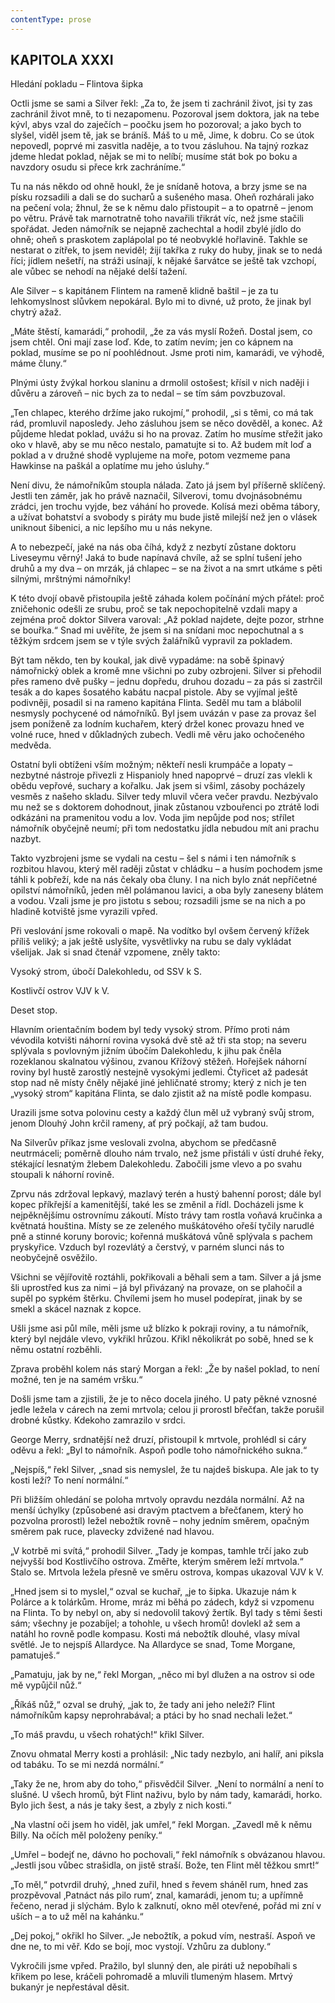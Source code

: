 ```yaml
---
contentType: prose
---
```


## KAPITOLA XXXI  
Hledání pokladu – Flintova šipka

Octli jsme se sami a Silver řekl: „Za to, že jsem ti zachránil život, jsi ty zas zachránil život mně, to ti nezapomenu. Pozoroval jsem doktora, jak na tebe kývl, abys vzal do zaječích – poočku jsem ho pozoroval; a jako bych to slyšel, viděl jsem tě, jak se bráníš. Máš to u mě, Jime, k dobru. Co se útok nepovedl, poprvé mi zasvitla naděje, a to tvou zásluhou. Na tajný rozkaz jdeme hledat poklad, nějak se mi to nelíbí; musíme stát bok po boku a navzdory osudu si přece krk zachráníme.“

Tu na nás někdo od ohně houkl, že je snídaně hotova, a brzy jsme se na písku rozsadili a dali se do sucharů a sušeného masa. Oheň rozhárali jako na pečení vola; žhnul, že se k němu dalo přistoupit – a to opatrně – jenom po větru. Právě tak marnotratně toho navařili třikrát víc, než jsme stačili spořádat. Jeden námořník se nejapně zachechtal a hodil zbylé jídlo do ohně; oheň s praskotem zaplápolal po té neobvyklé hořlavině. Takhle se nestarat o zítřek, to jsem neviděl; žijí takřka z ruky do huby, jinak se to nedá říci; jídlem nešetří, na stráži usínají, k nějaké šarvátce se ještě tak vzchopí, ale vůbec se nehodí na nějaké delší tažení.

Ale Silver – s kapitánem Flintem na rameně klidně baštil – je za tu lehkomyslnost slůvkem nepokáral. Bylo mi to divné, už proto, že jinak byl chytrý ažaž.

„Máte štěstí, kamarádi,“ prohodil, „že za vás myslí Rožeň. Dostal jsem, co jsem chtěl. Oni mají zase loď. Kde, to zatím nevím; jen co kápnem na poklad, musíme se po ní poohlédnout. Jsme proti nim, kamarádi, ve výhodě, máme čluny.“

Plnými ústy žvýkal horkou slaninu a drmolil ostošest; křísil v nich naději i důvěru a zároveň – nic bych za to nedal – se tím sám povzbuzoval.

„Ten chlapec, kterého držíme jako rukojmí,“ prohodil, „si s těmi, co má tak rád, promluvil naposledy. Jeho zásluhou jsem se něco dověděl, a konec. Až půjdeme hledat poklad, uvážu si ho na provaz. Zatím ho musíme střežit jako oko v hlavě, aby se mu něco nestalo, pamatujte si to. Až budem mít loď a poklad a v družné shodě vyplujeme na moře, potom vezmeme pana Hawkinse na paškál a oplatíme mu jeho úsluhy.“

Není divu, že námořníkům stoupla nálada. Zato já jsem byl příšerně sklíčený. Jestli ten záměr, jak ho právě naznačil, Silverovi, tomu dvojnásobnému zrádci, jen trochu vyjde, bez váhání ho provede. Kolísá mezi oběma tábory, a užívat bohatství a svobody s piráty mu bude jistě milejší než jen o vlásek uniknout šibenici, a nic lepšího mu u nás nekyne.

A to nebezpečí, jaké na nás oba číhá, když z nezbytí zůstane doktoru Liveseymu věrný! Jaká to bude napínavá chvíle, až se splní tušení jeho druhů a my dva – on mrzák, já chlapec – se na život a na smrt utkáme s pěti silnými, mrštnými námořníky!

K této dvojí obavě přistoupila ještě záhada kolem počínání mých přátel: proč zničehonic odešli ze srubu, proč se tak nepochopitelně vzdali mapy a zejména proč doktor Silvera varoval: „Až poklad najdete, dejte pozor, strhne se bouřka.“ Snad mi uvěříte, že jsem si na snídani moc nepochutnal a s těžkým srdcem jsem se v týle svých žalářníků vypravil za pokladem.

Být tam někdo, ten by koukal, jak divě vypadáme: na sobě špinavý námořnický oblek a kromě mne všichni po zuby ozbrojeni. Silver si přehodil přes rameno dvě pušky – jednu dopředu, druhou dozadu – za pás si zastrčil tesák a do kapes šosatého kabátu nacpal pistole. Aby se vyjímal ještě podivněji, posadil si na rameno kapitána Flinta. Seděl mu tam a blábolil nesmysly pochycené od námořníků. Byl jsem uvázán v pase za provaz šel jsem poníženě za lodním kuchařem, který držel konec provazu hned ve volné ruce, hned v důkladných zubech. Vedli mě věru jako ochočeného medvěda.

Ostatní byli obtíženi vším možným; někteří nesli krumpáče a lopaty – nezbytné nástroje přivezli z Hispanioly hned napoprvé – druzí zas vlekli k obědu vepřové, suchary a kořalku. Jak jsem si všiml, zásoby pocházely vesměs z našeho skladu. Silver tedy mluvil včera večer pravdu. Nezbývalo mu než se s doktorem dohodnout, jinak zůstanou vzbouřenci po ztrátě lodi odkázáni na pramenitou vodu a lov. Voda jim nepůjde pod nos; střílet námořník obyčejně neumí; při tom nedostatku jídla nebudou mít ani prachu nazbyt.

Takto vyzbrojeni jsme se vydali na cestu – šel s námi i ten námořník s rozbitou hlavou, který měl raději zůstat v chládku – a husím pochodem jsme táhli k pobřeží, kde na nás čekaly oba čluny. I na nich bylo znát nepříčetné opilství námořníků, jeden měl polámanou lavici, a oba byly zaneseny blátem a vodou. Vzali jsme je pro jistotu s sebou; rozsadili jsme se na nich a po hladině kotviště jsme vyrazili vpřed.

Při veslování jsme rokovali o mapě. Na vodítko byl ovšem červený křížek příliš veliký; a jak ještě uslyšíte, vysvětlivky na rubu se daly vykládat všelijak. Jak si snad čtenář vzpomene, zněly takto:

Vysoký strom, úbočí Dalekohledu, od SSV k S.

Kostlivčí ostrov VJV k V.

Deset stop.

Hlavním orientačním bodem byl tedy vysoký strom. Přímo proti nám vévodila kotvišti náhorní rovina vysoká dvě stě až tři sta stop; na severu splývala s povlovným jižním úbočím Dalekohledu, k jihu pak čněla rozeklanou skalnatou výšinou, zvanou Křížový stěžeň. Hořejšek náhorní roviny byl hustě zarostlý nestejně vysokými jedlemi. Čtyřicet až padesát stop nad ně místy čněly nějaké jiné jehličnaté stromy; který z nich je ten „vysoký strom“ kapitána Flinta, se dalo zjistit až na místě podle kompasu.

Urazili jsme sotva polovinu cesty a každý člun měl už vybraný svůj strom, jenom Dlouhý John krčil rameny, ať prý počkají, až tam budou.

Na Silverův příkaz jsme veslovali zvolna, abychom se předčasně neutrmáceli; poměrně dlouho nám trvalo, než jsme přistáli v ústí druhé řeky, stékající lesnatým žlebem Dalekohledu. Zabočili jsme vlevo a po svahu stoupali k náhorní rovině.

Zprvu nás zdržoval lepkavý, mazlavý terén a hustý bahenní porost; dále byl kopec příkřejší a kamenitější, také les se změnil a řídl. Docházeli jsme k nejpěknějšímu ostrovnímu zákoutí. Místo trávy tam rostla voňavá kručinka a květnatá houština. Místy se ze zeleného muškátového ořeší tyčily narudlé pně a stinné koruny borovic; kořenná muškátová vůně splývala s pachem pryskyřice. Vzduch byl rozevlátý a čerstvý, v parném slunci nás to neobyčejně osvěžilo.

Všichni se vějířovitě roztáhli, pokřikovali a běhali sem a tam. Silver a já jsme šli uprostřed kus za nimi – já byl přivázaný na provaze, on se plahočil a supěl po sypkém štěrku. Chvílemi jsem ho musel podepírat, jinak by se smekl a skácel naznak z kopce.

Ušli jsme asi půl míle, měli jsme už blízko k pokraji roviny, a tu námořník, který byl nejdále vlevo, vykřikl hrůzou. Křikl několikrát po sobě, hned se k němu ostatní rozběhli.

Zprava proběhl kolem nás starý Morgan a řekl: „Že by našel poklad, to není možné, ten je na samém vršku.“

Došli jsme tam a zjistili, že je to něco docela jiného. U paty pěkné vznosné jedle ležela v cárech na zemi mrtvola; celou ji prorostl břečťan, takže porušil drobné kůstky. Kdekoho zamrazilo v srdci.

George Merry, srdnatější než druzí, přistoupil k mrtvole, prohlédl si cáry oděvu a řekl: „Byl to námořník. Aspoň podle toho námořnického sukna.“

„Nejspíš,“ řekl Silver, „snad sis nemyslel, že tu najdeš biskupa. Ale jak to ty kosti leží? To není normální.“

Při bližším ohledání se poloha mrtvoly opravdu nezdála normální. Až na menší úchylky (způsobené asi dravým ptactvem a břečťanem, který ho pozvolna prorostl) ležel nebožtík rovně – nohy jedním směrem, opačným směrem pak ruce, plavecky zdvižené nad hlavou.

„V kotrbě mi svítá,“ prohodil Silver. „Tady je kompas, tamhle trčí jako zub nejvyšší bod Kostlivčího ostrova. Změřte, kterým směrem leží mrtvola.“ Stalo se. Mrtvola ležela přesně ve směru ostrova, kompas ukazoval VJV k V.

„Hned jsem si to myslel,“ ozval se kuchař, „je to šipka. Ukazuje nám k Polárce a k tolárkům. Hrome, mráz mi běhá po zádech, když si vzpomenu na Flinta. To by nebyl on, aby si nedovolil takový žertík. Byl tady s těmi šesti sám; všechny je pozabíjel; a tohohle, u všech hromů! dovlekl až sem a natáhl ho rovně podle kompasu. Kosti má nebožtík dlouhé, vlasy míval světlé. Je to nejspíš Allardyce. Na Allardyce se snad, Tome Morgane, pamatuješ.“

„Pamatuju, jak by ne,“ řekl Morgan, „něco mi byl dlužen a na ostrov si ode mě vypůjčil nůž.“

„Říkáš nůž,“ ozval se druhý, „jak to, že tady ani jeho neleží? Flint námořníkům kapsy neprohrabával; a ptáci by ho snad nechali ležet.“

„To máš pravdu, u všech rohatých!“ křikl Silver.

Znovu ohmatal Merry kosti a prohlásil: „Nic tady nezbylo, ani halíř, ani piksla od tabáku. To se mi nezdá normální.“

„Taky že ne, hrom aby do toho,“ přisvědčil Silver. „Není to normální a není to slušné. U všech hromů, být Flint naživu, bylo by nám tady, kamarádi, horko. Bylo jich šest, a nás je taky šest, a zbyly z nich kosti.“

„Na vlastní oči jsem ho viděl, jak umřel,“ řekl Morgan. „Zavedl mě k němu Billy. Na očích měl položeny peníky.“

„Umřel – bodejť ne, dávno ho pochovali,“ řekl námořník s obvázanou hlavou. „Jestli jsou vůbec strašidla, on jistě straší. Bože, ten Flint měl těžkou smrt!“

„To měl,“ potvrdil druhý, „hned zuřil, hned s řevem sháněl rum, hned zas prozpěvoval ‚Patnáct nás pilo rum‘, znal, kamarádi, jenom tu; a upřímně řečeno, nerad ji slýchám. Bylo k zalknutí, okno měl otevřené, pořád mi zní v uších – a to už měl na kahánku.“

„Dej pokoj,“ okřikl ho Silver. „Je nebožtík, a pokud vím, nestraší. Aspoň ve dne ne, to mi věř. Kdo se bojí, moc vystojí. Vzhůru za dublony.“

Vykročili jsme vpřed. Pražilo, byl slunný den, ale piráti už nepobíhali s křikem po lese, kráčeli pohromadě a mluvili tlumeným hlasem. Mrtvý bukanýr je nepřestával děsit.
